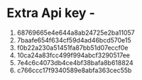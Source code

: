 # Extra Api key -

1. 68769665e4e644a8ab24725e2ba11057
2. 7baafe654f634cf59d4ad46bcd570e15
3. f0b22a230a51451fa87bb51d07eccf0e
4. 10ca24a83fcc499f994abcf3290517ee
5. 7e4c6c4073db4ce4bf38bafa8b618824
6. c766ccc17f9340589e8abfa363cec55b
